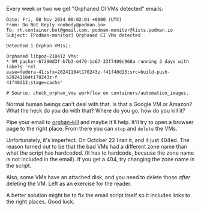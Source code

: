 Every week or two we get "Orphaned CI VMs detected" emails:

```
Date: Fri, 08 Nov 2024 00:02:01 +0000 (UTC)
From: Do Not Reply <nobody@podman.io>
To: rh.container.bot@gmail.com, podman-monitor@lists.podman.io
Subject: [Podman-monitor] Orphaned CI VMs detected

Detected 1 Orphan VM(s):

Orphaned libpod-218412 VMs:
* VM packer-67290d3f-b7b3-e470-1c67-33f7409c968a running 3 days with labels 'rel
ease=fedora-41;sfx=20241104t170243z-f41f40d13;src=build-push-b20241104t170243z-f
41f40d13;stage=cache'

# Source: check_orphan_vms workflow on containers/automation_images.
```

Normal human beings can't deal with that. Is that a Google VM or Amazon?
What the heck do you do with that? Where do you go, how do you kill it?

Pipe your email to [orphan-kill](orphan-kill) and maybe it'll help. It'll
try to open a browser page to the right place. From there you can `stop`
and `delete` the VMs.

Unfortunately, it's imperfect. On October 22 I ran it, and it just 404ed.
The reason turned out to be that the bad VMs had a different zone name
than what the script has hardcoded. (It has to hardcode, because the
zone name is not included in the email). If you get a 404, try changing
the zone name in the script.

Also, some VMs have an attached disk, and you need to delete those _after_
deleting the VM. Left as an exercise for the reader.

A better solution might be to fix the email script itself so it
includes links to the right places. Good luck.
